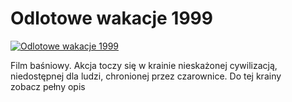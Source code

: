 Odlotowe wakacje 1999 
=============
[![Odlotowe wakacje 1999 ](http://vidos.pl/images/player.gif)](http://vidos.pl/odlotowe-wakacje-1999)

 Film baśniowy. Akcja toczy się w krainie nieskażonej cywilizacją, niedostępnej dla ludzi, chronionej przez czarownice. Do tej krainy zobacz pełny opis
